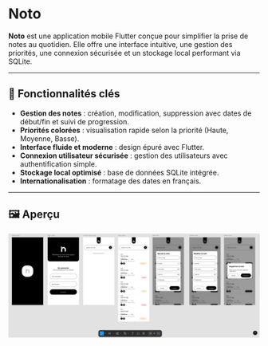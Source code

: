 # Noto

**Noto** est une application mobile Flutter conçue pour simplifier la prise de notes au quotidien. Elle offre une interface intuitive, une gestion des priorités, une connexion sécurisée et un stockage local performant via SQLite.

---

## 🚀 Fonctionnalités clés

- **Gestion des notes** : création, modification, suppression avec dates de début/fin et suivi de progression.
- **Priorités colorées** : visualisation rapide selon la priorité (Haute, Moyenne, Basse).
- **Interface fluide et moderne** : design épuré avec Flutter.
- **Connexion utilisateur sécurisée** : gestion des utilisateurs avec authentification simple.
- **Stockage local optimisé** : base de données SQLite intégrée.
- **Internationalisation** : formatage des dates en français.

---
## 🖼️ Aperçu
<div style="display: flex; gap: 10px; flex-wrap: wrap; ">
    <img src="assets/demo/noto.png" style="width: 100%">
</div>